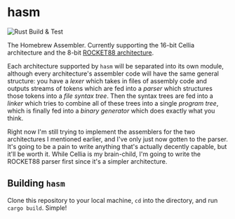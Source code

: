 # hasm

![Rust Build & Test](https://github.com/AshtonSnapp/hasm/actions/workflows/rust.yml/badge.svg)

The Homebrew Assembler. Currently supporting the 16-bit Cellia architecture and the 8-bit [ROCKET88 architecture](https://github.com/SlithyMatt/rocket88/).

Each architecture supported by `hasm` will be separated into its own module, although every architecture's assembler code will have the same general structure: you have a _lexer_ which takes in files of assembly code and outputs streams of tokens which are fed into a _parser_ which structures those tokens into a _file syntax tree_. Then the syntax trees are fed into a _linker_ which tries to combine all of these trees into a single _program tree_, which is finally fed into a _binary generator_ which does exactly what you think.

Right now I'm still trying to implement the assemblers for the two architectures I mentioned earlier, and I've only just now gotten to the parser. It's going to be a pain to write anything that's actually decently capable, but it'll be worth it. While Cellia is my brain-child, I'm going to write the ROCKET88 parser first since it's a simpler architecture.

## Building `hasm`

Clone this repository to your local machine, `cd` into the directory, and run `cargo build`. Simple!
